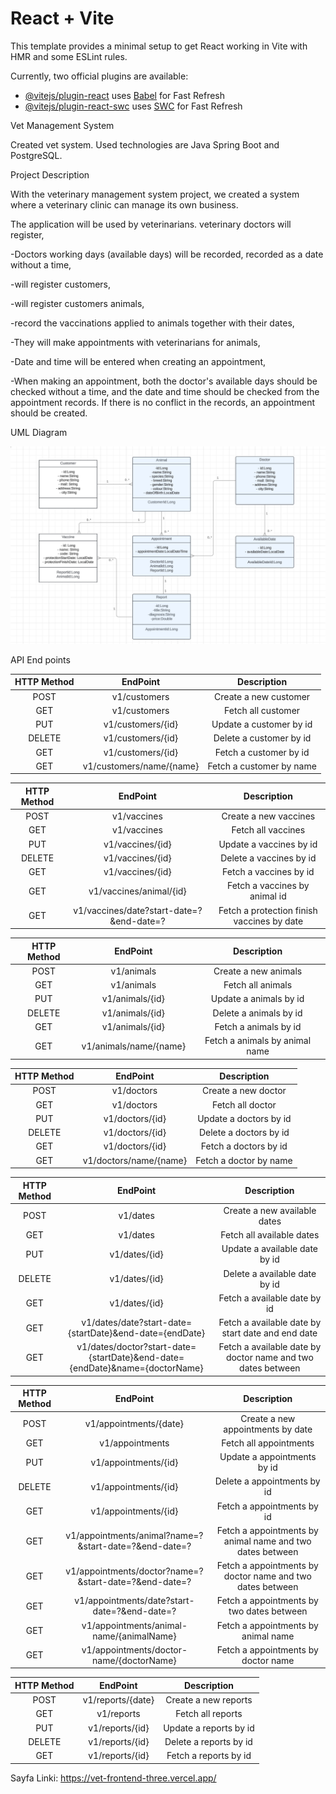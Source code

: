 # React + Vite

This template provides a minimal setup to get React working in Vite with HMR and some ESLint rules.

Currently, two official plugins are available:

- [@vitejs/plugin-react](https://github.com/vitejs/vite-plugin-react/blob/main/packages/plugin-react/README.md) uses [Babel](https://babeljs.io/) for Fast Refresh
- [@vitejs/plugin-react-swc](https://github.com/vitejs/vite-plugin-react-swc) uses [SWC](https://swc.rs/) for Fast Refresh


Vet Management System 

Created vet system. Used technologies are Java Spring Boot and PostgreSQL.

Project Description


With the veterinary management system project, we created a system where a veterinary clinic can manage its own business.

The application will be used by veterinarians.
veterinary doctors will register,

-Doctors working days (available days) will be recorded, recorded as a date without a time,

-will register customers,

-will register customers animals,

-record the vaccinations applied to animals together with their dates,

-They will make appointments with veterinarians for animals,

-Date and time will be entered when creating an appointment,

-When making an appointment, both the doctor's available days should be checked without a time, and the date and time should be checked from the appointment records. If there is no conflict in the records, an appointment should be created.

UML Diagram

![Alt text](vet-uml.png)

API End points

| HTTP Method |         EndPoint         |       Description        |
|:-----------:|:------------------------:|:------------------------:|
|    POST     |       v1/customers       |  Create a new customer   |
|     GET     |       v1/customers       |    Fetch all customer    |
|     PUT     |    v1/customers/{id}     | Update a customer by id  |
|   DELETE    |    v1/customers/{id}     | Delete a customer by id  |
|     GET     |    v1/customers/{id}     |  Fetch a customer by id  |
|     GET     | v1/customers/name/{name} | Fetch a customer by name |


| HTTP Method |                 EndPoint                 |                Description                 |
|:-----------:|:----------------------------------------:|:------------------------------------------:|
|    POST     |               v1/vaccines                |           Create a new vaccines            |
|     GET     |               v1/vaccines                |             Fetch all vaccines             |
|     PUT     |             v1/vaccines/{id}             |          Update a vaccines by id           |
|   DELETE    |             v1/vaccines/{id}             |          Delete a vaccines by id           |
|     GET     |             v1/vaccines/{id}             |           Fetch a vaccines by id           |
|     GET     |         v1/vaccines/animal/{id}          |       Fetch a vaccines by animal id        |
|     GET     | v1/vaccines/date?start-date=?&end-date=? | Fetch a protection finish vaccines by date |

| HTTP Method |        EndPoint        |          Description           |
|:-----------:|:----------------------:|:------------------------------:|
|    POST     |       v1/animals       |      Create a new animals      |
|     GET     |       v1/animals       |       Fetch all animals        |
|     PUT     |    v1/animals/{id}     |     Update a animals by id     |
|   DELETE    |    v1/animals/{id}     |     Delete a animals by id     |
|     GET     |    v1/animals/{id}     |     Fetch a animals by id      |
|     GET     | v1/animals/name/{name} | Fetch a animals by animal name |

| HTTP Method |        EndPoint        |      Description       |
|:-----------:|:----------------------:|:----------------------:|
|    POST     |       v1/doctors       |  Create a new doctor   |
|     GET     |       v1/doctors       |    Fetch all doctor    |
|     PUT     |    v1/doctors/{id}     | Update a doctors by id |
|   DELETE    |    v1/doctors/{id}     | Delete a doctors by id |
|     GET     |    v1/doctors/{id}     | Fetch a doctors by id  |
|     GET     | v1/doctors/name/{name} | Fetch a doctor by name |

| HTTP Method |                                  EndPoint                                   |                         Description                         |
|:-----------:|:---------------------------------------------------------------------------:|:-----------------------------------------------------------:|
|    POST     |                                  v1/dates                                   |                Create a new available dates                 |
|     GET     |                                  v1/dates                                   |                  Fetch all available dates                  |
|     PUT     |                                v1/dates/{id}                                |                Update a available date by id                |
|   DELETE    |                                v1/dates/{id}                                |                Delete a available date by id                |
|     GET     |                                v1/dates/{id}                                |                Fetch a available date by id                 |
|     GET     |           v1/dates/date?start-date={startDate}&end-date={endDate}           |      Fetch a available date by start date and end date      |
|     GET     | v1/dates/doctor?start-date={startDate}&end-date={endDate}&name={doctorName} | Fetch a available date by doctor name and two dates between |

| HTTP Method |                       EndPoint                        |                        Description                        |
|:-----------:|:-----------------------------------------------------:|:---------------------------------------------------------:|
|    POST     |                v1/appointments/{date}                 |             Create a new appointments by date             |
|     GET     |                    v1/appointments                    |                  Fetch all appointments                   |
|     PUT     |                 v1/appointments/{id}                  |                Update a appointments by id                |
|   DELETE    |                 v1/appointments/{id}                  |                Delete a appointments by id                |
|     GET     |                 v1/appointments/{id}                  |                Fetch a appointments by id                 |
|     GET     | v1/appointments/animal?name=?&start-date=?&end-date=? | Fetch a appointments by animal name and two dates between |
|     GET     | v1/appointments/doctor?name=?&start-date=?&end-date=? | Fetch a appointments by doctor name and two dates between |
|     GET     |     v1/appointments/date?start-date=?&end-date=?      |         Fetch a appointments by two dates between         |
|     GET     |       v1/appointments/animal-name/{animalName}        |            Fetch a appointments by animal name            |
|     GET     |       v1/appointments/doctor-name/{doctorName}        |            Fetch a appointments by doctor name            |


| HTTP Method |                       EndPoint                        |                        Description                        |
|:-----------:|:-----------------------------------------------------:|:---------------------------------------------------------:|
|    POST     |                   v1/reports/{date}                   |                   Create a new reports                    |
|     GET     |                      v1/reports                       |                     Fetch all reports                     |
|     PUT     |                    v1/reports/{id}                    |                  Update a reports by id                   |
|   DELETE    |                    v1/reports/{id}                    |                  Delete a reports by id                   |
|     GET     |                    v1/reports/{id}                    |                   Fetch a reports by id                   |


Sayfa Linki: https://vet-frontend-three.vercel.app/
